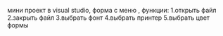 мини проект в visual studio, форма с меню , функции: 
1.открыть файл
2.закрыть файл
3.выбрать фонт
4.выбрать принтер
5.выбрать цвет формы
